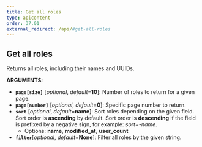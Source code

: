 ```yaml
---
title: Get all roles
type: apicontent
order: 37.01
external_redirect: /api/#get-all-roles
---
```


## Get all roles

Returns all roles, including their names and UUIDs.

**ARGUMENTS**:

* **`page[size]`** [*optional*, *default*=**10**]:
Number of roles to return for a given page.
* **`page[number]`** [*optional*, *default*=**0**]:
Specific page number to return.
* **`sort`** [*optional*, *default*=**name**]:
Sort roles depending on the given field. Sort order is **ascending** by default. Sort order is **descending** if the field is prefixed by a negative sign, for example: *sort=-name*.
  * Options: **name**, **modified_at**, **user_count**
* **`filter`**[*optional*, *default*=**None**]:
Filter all roles by the given string.

